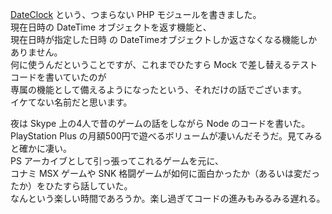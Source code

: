 [DateClock](https://github.com/kumatch/php-dateclock) という、つまらない PHP モジュールを書きました。  
現在日時の DateTime オブジェクトを返す機能と、  
現在日時が指定した日時 の DateTimeオブジェクトしか返さなくなる機能しかありません。  
何に使うんだということですが、これまでひたすら Mock で差し替えるテストコードを書いていたのが  
専属の機能として備えるようになったという、それだけの話でございます。  
イケてない名前だと思います。

夜は Skype 上の4人で昔のゲームの話をしながら Node のコードを書いた。  
PlayStation Plus の月額500円で遊べるボリュームが凄いんだそうだ。見てみると確かに凄い。  
PS アーカイブとして引っ張ってこれるゲームを元に、  
コナミ MSX ゲームや SNK 格闘ゲームが如何に面白かったか（あるいは変だったか）をひたすら話していた。  
なんという楽しい時間であろうか。楽し過ぎてコードの進みもみるみる遅れる。
